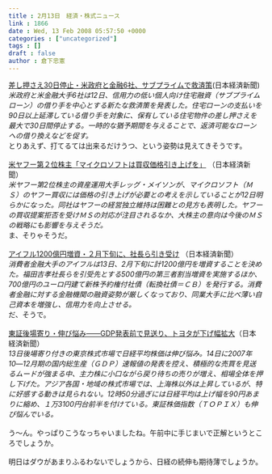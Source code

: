 ```yaml
---
title : 2月13日　経済・株式ニュース
link : 1866
date : Wed, 13 Feb 2008 05:57:50 +0000
categories : ["uncategorized"]
tags : []
draft : false
author : 倉下忠憲
---
```


<A HREF="http://www.nikkei.co.jp/news/main/20080213AT2M1300O13022008.html" TARGET="_blank">差し押さえ30日停止・米政府と金融6社、サブプライムで救済策</A>(日本経済新聞)<BR><I>米政府と米金融大手6社は12日、信用力の低い個人向け住宅融資（サブプライムローン）の借り手を中心とする新たな救済策を発表した。住宅ローンの支払いを90日以上延滞している借り手を対象に、保有している住宅物件の差し押さえを最大で30日間停止する。一時的な猶予期間を与えることで、返済可能なローンへの借り換えなどを促す。</I> <BR>とりあえず、打てるては出来るだけうつ、という姿勢は見えてきそうです。<BR><BR><A HREF="http://www.nikkei.co.jp/news/main/20080213AT2M1301013022008.html" TARGET="_blank">米ヤフー第２位株主「マイクロソフトは買収価格引き上げを」</A> （日本経済新聞）<BR><I>米ヤフー第2位株主の資産運用大手レッグ・メイソンが、マイクロソフト（ＭＳ）のヤフー買収には価格の引き上げが必要との考えを示していることが12日明らかになった。同社はヤフーの経営独立維持は困難との見方も表明した。ヤフーの買収提案拒否を受けＭＳの対応が注目されるなか、大株主の意向は今後のＭＳの戦略にも影響を与えそうだ。 </I><BR>ま、そりゃそうだ。<BR><BR><A HREF="http://www.nikkei.co.jp/news/main/20080213AT2C1300B13022008.html" TARGET="_blank">アイフル1200億円増資・２月下旬に、社長ら引き受け</A> （日本経済新聞）<BR><I>消費者金融大手のアイフルは13日、2月下旬に計1200億円を増資することを決めた。福田吉孝社長らを引受先とする500億円の第三者割当増資を実施するほか、700億円のユーロ円建て新株予約権付社債（転換社債＝ＣＢ）を発行する。消費者金融に対する金融機関の融資姿勢が厳しくなっており、同業大手に比べ薄い自己資本を増強し、信用力を向上させる。 </I><BR>だ、そうで。<BR><BR><A HREF="http://www.nikkei.co.jp/news/market/20080213m1ASS0ISS14130208.html" TARGET="_blank">東証後場寄り・伸び悩み――GDP発表前で見送り、トヨタが下げ幅拡大</A>（日本経済新聞）<BR><I>13日後場寄り付きの東京株式市場で日経平均株価は伸び悩み。14日に2007年10―12月期の国内総生産（ＧＤＰ）速報値の発表を控え、積極的な売買を見送るムードが強まる中、主力株に小口ながら戻り待ちの売りが増え、相場全体を押し下げた。アジア各国・地域の株式市場では、上海株以外は上昇しているが、特に好感する動きは見られない。12時50分過ぎには日経平均は上げ幅を90円あまりに縮め、１万3100円台前半を付けている。東証株価指数（ＴＯＰＩＸ）も伸び悩んでいる。</I><BR><BR>う～ん。やっぱりこうなっちゃいましたね。午前中に手じまいで正解というところでしょうか。<BR><BR>明日はダウがあまりふるわないでしょうから、日経の続伸も期待薄でしょうか。<br><br>
